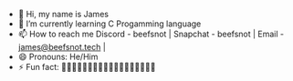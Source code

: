 - 👋 Hi, my name is James
- 🌱 I’m currently learning C Progamming language
- 📫 How to reach me Discord - beefsnot | Snapchat - beefsnot | Email - james@beefsnot.tech | 
- 😄 Pronouns: He/Him
- ⚡ Fun fact: 🏳️‍🌈🏳️‍🌈🏳️‍🌈🏳️‍🌈🏳️‍🌈🏳️‍🌈🏳️‍🌈🏳️‍🌈🏳️‍🌈

<!---
BeefSnot/BeefSnot is a ✨ special ✨ repository because its `README.md` (this file) appears on your GitHub profile.
You can click the Preview link to take a look at your changes.
--->
